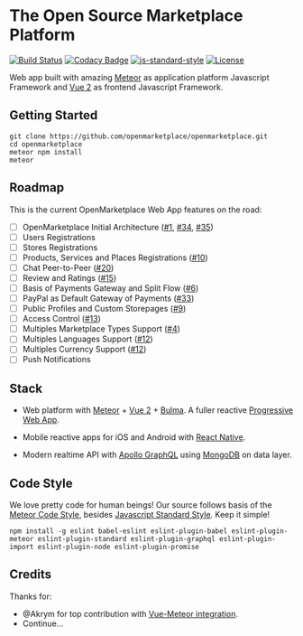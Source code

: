 # The Open Source Marketplace Platform

[![Build Status](https://travis-ci.org/openmarketplace/openmarketplace.svg?branch=develop)](https://travis-ci.org/openmarketplace/openmarketplace)
[![Codacy Badge](https://api.codacy.com/project/badge/Grade/b019e36b2e47432a842f3ad8de522b1a)](https://www.codacy.com/app/OpenMarketplace/OpenMarketplace?utm_source=github.com&amp;utm_medium=referral&amp;utm_content=openmarketplace/openmarketplace&amp;utm_campaign=Badge_Grade)
[![js-standard-style](https://img.shields.io/badge/code%20style-standard-brightgreen.svg)](http://standardjs.com)
[![License](https://img.shields.io/badge/License-Apache%202.0-blue.svg)](https://opensource.org/licenses/Apache-2.0)

Web app built with amazing [Meteor](https://www.meteor.com) as application platform Javascript Framework and [Vue 2](https://vuejs.org) as frontend Javascript Framework.

## Getting Started
```shellscript
git clone https://github.com/openmarketplace/openmarketplace.git
cd openmarketplace
meteor npm install
meteor
```

## Roadmap
This is the current OpenMarketplace Web App features on the road:

- [ ] OpenMarketplace Initial Architecture ([#1](https://github.com/openmarketplace/openmarketplace/issues/1), [#34](https://github.com/openmarketplace/openmarketplace/issues/34), [#35](https://github.com/openmarketplace/openmarketplace/issues/35))
- [ ] Users Registrations
- [ ] Stores Registrations
- [ ] Products, Services and Places Registrations ([#10](https://github.com/openmarketplace/openmarketplace/issues/10))
- [ ] Chat Peer-to-Peer ([#20](https://github.com/openmarketplace/openmarketplace/issues/20))
- [ ] Review and Ratings ([#15](https://github.com/openmarketplace/openmarketplace/issues/15))
- [ ] Basis of Payments Gateway and Split Flow ([#6](https://github.com/openmarketplace/openmarketplace/issues/6))
- [ ] PayPal as Default Gateway of Payments ([#33](https://github.com/openmarketplace/openmarketplace/issues/33))
- [ ] Public Profiles and Custom Storepages ([#9](https://github.com/openmarketplace/openmarketplace/issues/9))
- [ ] Access Control ([#13](https://github.com/openmarketplace/openmarketplace/issues/13))
- [ ] Multiples Marketplace Types Support ([#4](https://github.com/openmarketplace/openmarketplace/issues/4))
- [ ] Multiples Languages Support ([#12](https://github.com/openmarketplace/openmarketplace/issues/12))
- [ ] Multiples Currency Support ([#12](https://github.com/openmarketplace/openmarketplace/issues/12))
- [ ] Push Notifications

## Stack
- Web platform with [Meteor](https://meteor.com) + [Vue 2](https://vuejs.org) + [Bulma](http://bulma.io). A fuller reactive [Progressive Web App](https://developers.google.com/web/progressive-web-apps).

- Mobile reactive apps for iOS and Android with [React Native](https://facebook.github.io/react-native).

- Modern realtime API with [Apollo GraphQL](https://github.com/apollographql) using [MongoDB](https://www.mongodb.com/) on data layer.

## Code Style
We love pretty code for human beings! Our source follows basis of the [Meteor Code Style](https://guide.meteor.com/code-style.html), besides [Javascript Standard Style](https://standardjs.com/). Keep it simple!

```shellscript
npm install -g eslint babel-eslint eslint-plugin-babel eslint-plugin-meteor eslint-plugin-standard eslint-plugin-graphql eslint-plugin-import eslint-plugin-node eslint-plugin-promise
```

## Credits
Thanks for:
- @Akrym for top contribution with [Vue-Meteor integration](https://github.com/meteor-vue/vue-meteor).
- Continue...
